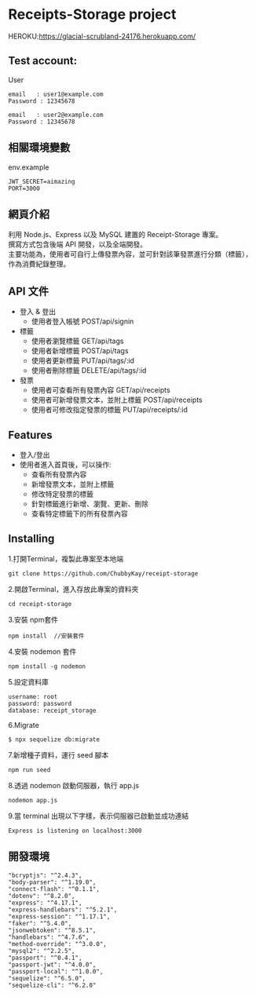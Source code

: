# Receipts-Storage project
HEROKU:https://glacial-scrubland-24176.herokuapp.com/

## Test account:

User
```
email	: user1@example.com
Password : 12345678

email	: user2@example.com
Password : 12345678
```

## 相關環境變數
env.example
```
JWT_SECRET=aimazing
PORT=3000
```

## 網頁介紹

利用 Node.js、Express 以及 MySQL 建置的 Receipt-Storage 專案。  
撰寫方式包含後端 API 開發，以及全端開發。  
主要功能為，使用者可自行上傳發票內容，並可針對該筆發票進行分類（標籤），作為消費紀錄整理。


## API 文件

- 登入 & 登出
  - 使用者登入帳號 POST/api/signin
- 標籤
  - 使用者瀏覽標籤 GET/api/tags
  - 使用者新增標籤 POST/api/tags
  - 使用者更新標籤 PUT/api/tags/:id
  - 使用者刪除標籤 DELETE/api/tags/:id
- 發票
  - 使用者可查看所有發票內容  GET/api/receipts
  - 使用者可新增發票文本，並附上標籤 POST/api/receipts
  - 使用者可修改指定發票的標籤 PUT/api/receipts/:id

## Features

- 登入/登出
- 使用者進入首頁後，可以操作:
  - 查看所有發票內容
  - 新增發票文本，並附上標籤
  - 修改特定發票的標籤
  - 針對標籤進行新增、瀏覽、更新、刪除
  - 查看特定標籤下的所有發票內容
 
## Installing 

1.打開Terminal，複製此專案至本地端

```
git clone https://github.com/ChubbyKay/receipt-storage
```

2.開啟Terminal，進入存放此專案的資料夾

```
cd receipt-storage
```

3.安裝 npm套件

```
npm install  //安裝套件
```

4.安裝 nodemon 套件

```
npm install -g nodemon
```

5.設定資料庫
```
username: root
password: password
database: receipt_storage
```

6.Migrate
```
$ npx sequelize db:migrate
```

7.新增種子資料，運行 seed 腳本

```
npm run seed
```

8.透過 nodemon 啟動伺服器，執行 app.js

```
nodemon app.js
```

9.當 terminal 出現以下字樣，表示伺服器已啟動並成功連結

```
Express is listening on localhost:3000
```

## 開發環境

    "bcryptjs": "^2.4.3",
    "body-parser": "^1.19.0",
    "connect-flash": "^0.1.1",
    "dotenv": "^8.2.0",
    "express": "^4.17.1",
    "express-handlebars": "^5.2.1",
    "express-session": "^1.17.1",
    "faker": "^5.4.0",
    "jsonwebtoken": "^8.5.1",
    "handlebars": "^4.7.6",
    "method-override": "^3.0.0",
    "mysql2": "^2.2.5",
    "passport": "^0.4.1",
    "passport-jwt": "^4.0.0",
    "passport-local": "^1.0.0",
    "sequelize": "^6.5.0",
    "sequelize-cli": "^6.2.0"
